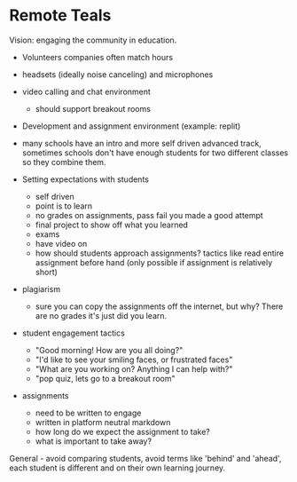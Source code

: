 # Remote Teals

Vision: engaging the community in education.

- Volunteers companies often match hours
- headsets (ideally noise canceling) and microphones
- video calling and chat environment
    - should support breakout rooms
- Development and assignment environment (example: replit)

- many schools have an intro and more self driven advanced track, sometimes schools don't have enough students for two different classes so they combine them.

- Setting expectations with students
    - self driven
    - point is to learn
    - no grades on assignments, pass fail you made a good attempt
    - final project to show off what you learned
    - exams
    - have video on
    - how should students approach assignments? tactics like read entire assignment before hand (only possible if assignment is relatively short)

- plagiarism
    - sure you can copy the assignments off the internet, but why? There are no grades it's just did you learn.

- student engagement tactics
    - "Good morning! How are you all doing?"
    - "I'd like to see your smiling faces, or frustrated faces"
    - "What are you working on? Anything I can help with?"
    - "pop quiz, lets go to a breakout room"


- assignments
    - need to be written to engage
    - written in platform neutral markdown
    - how long do we expect the assignment to take?
    - what is important to take away?


General
    - avoid comparing students, avoid terms like 'behind' and 'ahead', each student is different and on their own learning journey.


